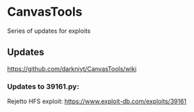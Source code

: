 # CanvasTools

Series of updates for exploits

## Updates
https://github.com/darkniyt/CanvasTools/wiki

### Updates to 39161.py:
Rejetto HFS exploit:  https://www.exploit-db.com/exploits/39161

